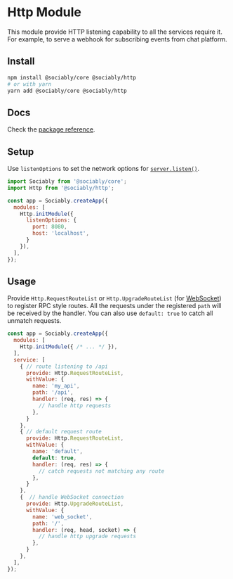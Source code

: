 # Http Module

This module provide HTTP listening capability to all the services require it.
For example, to serve a webhook for subscribing events from chat platform.

## Install

```bash
npm install @sociably/core @sociably/http
# or with yarn
yarn add @sociably/core @sociably/http
```

## Docs

Check the [package reference](https://sociably.js.org/api/modules/http.html).

## Setup

Use `listenOptions` to set the network options for [`server.listen()`](https://nodejs.org/dist/latest/docs/api/net.html#net_server_listen_options_callback).

```js
import Sociably from '@sociably/core';
import Http from '@sociably/http';

const app = Sociably.createApp({
  modules: [
    Http.initModule({
      listenOptions: {
        port: 8080,
        host: 'localhost',
      }
    }),
  ],
});
```

## Usage

Provide `Http.RequestRouteList` or `Http.UpgradeRouteList` (for [WebSocket](https://developer.mozilla.org/en-US/docs/Web/API/WebSockets_API))
to register RPC style routes. All the requests under the registered `path` will
be received by the handler. You can also use `default: true` to catch all
unmatch requests.

```js
const app = Sociably.createApp({
  modules: [
    Http.initModule({ /* ... */ }),
  ],
  service: [
    { // route listening to /api
      provide: Http.RequestRouteList,
      withValue: {
        name: 'my_api',
        path: '/api',
        handler: (req, res) => {
          // handle http requests
        },
      }
    },
    { // default request route
      provide: Http.RequestRouteList,
      withValue: {
        name: 'default',
        default: true,
        handler: (req, res) => {
          // catch requests not matching any route
        },
      }
    },
    {  // handle WebSocket connection
      provide: Http.UpgradeRouteList,
      withValue: {
        name: 'web_socket',
        path: '/',
        handler: (req, head, socket) => {
          // handle http upgrade requests
        },
      }
    },
  ],
});
```

